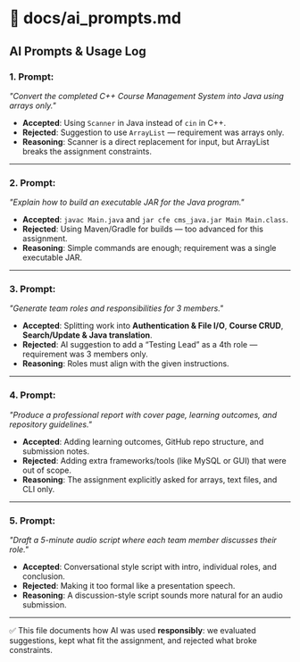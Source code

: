 # 📄 docs/ai_prompts.md  

## AI Prompts & Usage Log  

### 1. Prompt:  
*"Convert the completed C++ Course Management System into Java using arrays only."*  

- **Accepted**: Using `Scanner` in Java instead of `cin` in C++.  
- **Rejected**: Suggestion to use `ArrayList` — requirement was arrays only.  
- **Reasoning**: Scanner is a direct replacement for input, but ArrayList breaks the assignment constraints.  

---

### 2. Prompt:  
*"Explain how to build an executable JAR for the Java program."*  

- **Accepted**: `javac Main.java` and `jar cfe cms_java.jar Main Main.class`.  
- **Rejected**: Using Maven/Gradle for builds — too advanced for this assignment.  
- **Reasoning**: Simple commands are enough; requirement was a single executable JAR.  

---

### 3. Prompt:  
*"Generate team roles and responsibilities for 3 members."*  

- **Accepted**: Splitting work into **Authentication & File I/O**, **Course CRUD**, **Search/Update & Java translation**.  
- **Rejected**: AI suggestion to add a “Testing Lead” as a 4th role — requirement was 3 members only.  
- **Reasoning**: Roles must align with the given instructions.  

---

### 4. Prompt:  
*"Produce a professional report with cover page, learning outcomes, and repository guidelines."*  

- **Accepted**: Adding learning outcomes, GitHub repo structure, and submission notes.  
- **Rejected**: Adding extra frameworks/tools (like MySQL or GUI) that were out of scope.  
- **Reasoning**: The assignment explicitly asked for arrays, text files, and CLI only.  

---

### 5. Prompt:  
*"Draft a 5-minute audio script where each team member discusses their role."*  

- **Accepted**: Conversational style script with intro, individual roles, and conclusion.  
- **Rejected**: Making it too formal like a presentation speech.  
- **Reasoning**: A discussion-style script sounds more natural for an audio submission.  

---

✅ This file documents how AI was used **responsibly**: we evaluated suggestions, kept what fit the assignment, and rejected what broke constraints.  
